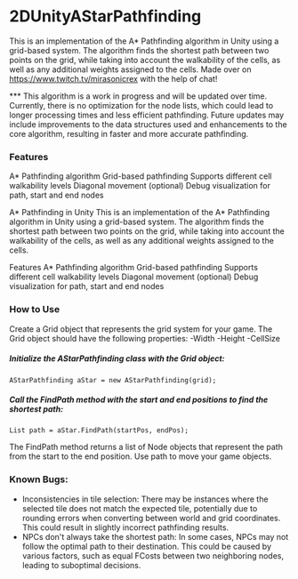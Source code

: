 # 2DUnityAStarPathfinding

This is an implementation of the A* Pathfinding algorithm in Unity using a grid-based system. The algorithm finds the shortest path between two points on the grid, while taking into account the walkability of the cells, as well as any additional weights assigned to the cells. Made over on https://www.twitch.tv/mirasonicrex with the help of chat! 

*** This algorithm is a work in progress and will be updated over time. Currently, there is no optimization for the node lists, which could lead to longer processing times and less efficient pathfinding. Future updates may include improvements to the data structures used and enhancements to the core algorithm, resulting in faster and more accurate pathfinding.


### Features
A* Pathfinding algorithm
Grid-based pathfinding
Supports different cell walkability levels
Diagonal movement (optional)
Debug visualization for path, start and end nodes


A* Pathfinding in Unity
This is an implementation of the A* Pathfinding algorithm in Unity using a grid-based system. The algorithm finds the shortest path between two points on the grid, while taking into account the walkability of the cells, as well as any additional weights assigned to the cells.

Features
A* Pathfinding algorithm
Grid-based pathfinding
Supports different cell walkability levels
Diagonal movement (optional)
Debug visualization for path, start and end nodes

### How to Use
Create a Grid object that represents the grid system for your game. The Grid object should have the following properties:
-Width
-Height
-CellSize
##### Initialize the AStarPathfinding class with the Grid object:
<pre><code>AStarPathfinding aStar = new AStarPathfinding(grid);</code></pre>
##### Call the FindPath method with the start and end positions to find the shortest path:

<pre><code>List<AStarPathfinding.Node> path = aStar.FindPath(startPos, endPos);</code></pre>
The FindPath method returns a list of Node objects that represent the path from the start to the end position.
Use path to move your game objects.


### Known Bugs: 
- Inconsistencies in tile selection: There may be instances where the selected tile does not match the expected tile, potentially due to rounding errors when converting between world and grid coordinates. This could result in slightly incorrect pathfinding results.
- NPCs don't always take the shortest path: In some cases, NPCs may not follow the optimal path to their destination. This could be caused by various factors, such as equal FCosts between two neighboring nodes, leading to suboptimal decisions.
